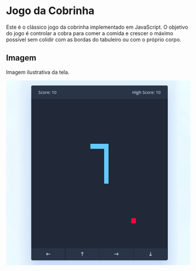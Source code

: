 # Jogo da Cobrinha

Este é o clássico jogo da cobrinha implementado em JavaScript. O objetivo do jogo é controlar a cobra para comer a comida e crescer o máximo possível sem colidir com as bordas do tabuleiro ou com o próprio corpo.

## Imagem 

Imagem ilustrativa da tela.

![Imagem](img/screenshot.jpg)